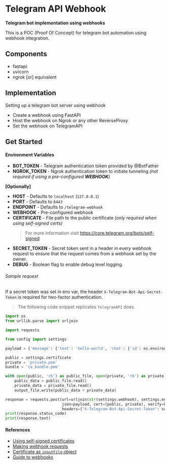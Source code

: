 # Telegram API Webhook

**Telegram bot implementation using webhooks**

This is a POC (Proof Of Concept) for telegram bot automation using webhook integration.

## Components

- fastapi
- uvicorn
- ngrok [or] equivalent

## Implementation

Setting up a telegram bot server using webhook

- Create a webhook using FastAPI
- Host the webhook on Ngrok or any other ReverseProxy
- Set the webhook on TelegramAPI

## Get Started

#### Environment Variables

- **BOT_TOKEN** - Telegram authentication token provided by @BotFather
- **NGROK_TOKEN** - Ngrok authentication token to initiate tunneling _(not required if using a
  pre-configured **WEBHOOK**)_

**[Optionally]**

- **HOST** - Defaults to `localhost` (`127.0.0.1`)
- **PORT** - Defaults to `8443`
- **ENDPOINT** - Defaults to `/telegram-webhook`
- **WEBHOOK** - Pre-configured webhook
- **CERTIFICATE** - File path to the public certificate _(only required when using self-signed certs)_
  > For more information visit https://core.telegram.org/bots/self-signed
- **SECRET_TOKEN** - Secret token sent in a header in every webhook request to ensure that the request comes from a
  webhook set by the owner.
- **DEBUG** - Boolean flag to enable debug level logging.

###### Sample request

If a secret token was set in env var, the header `X-Telegram-Bot-Api-Secret-Token` is required for two-factor
authentication.

> The following code snippet replicates `TelegramAPI` does.

```python
import os
from urllib.parse import urljoin

import requests

from config import settings

payload = {'message': {'text': 'hello-world', 'chat': {'id': os.environ.get('CHAT_ID')}}}

public = settings.certificate
private = 'private.pem'
bundle = 'ca_bundle.pem'

with open(public, 'rb') as public_file, open(private, 'rb') as private_file, open(bundle, 'wb') as output_file:
    public_data = public_file.read()
    private_data = private_file.read()
    output_file.write(public_data + private_data)

response = requests.post(url=urljoin(str(settings.webhook), settings.endpoint),
                         json=payload, cert=(public, private), verify=bundle,
                         headers={"X-Telegram-Bot-Api-Secret-Token": settings.secret_token}, timeout=5)
print(response.status_code)
print(response.text)
```

#### References

- [Using self-signed certificates](https://core.telegram.org/bots/self-signed)
- [Making webhook requests](https://core.telegram.org/bots/api#making-requests)
- [Certificate as `inputFile` object](https://core.telegram.org/bots/api#inputfile)
- [Guide to webhooks](https://core.telegram.org/bots/webhooks)
